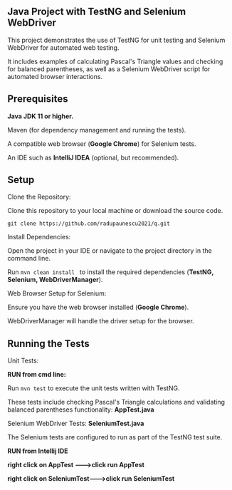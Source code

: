 ## Java Project with TestNG and Selenium WebDriver
This project demonstrates the use of TestNG for unit testing and Selenium WebDriver for automated web testing.

It includes examples of calculating Pascal's Triangle values and checking for balanced parentheses, as well as a Selenium WebDriver script for automated browser interactions.

## Prerequisites
**Java JDK 11 or higher.**

Maven (for dependency management and running the tests).

A compatible web browser (**Google Chrome**) for Selenium tests.

An IDE such as **IntelliJ IDEA** (optional, but recommended).

## Setup
Clone the Repository:

Clone this repository to your local machine or download the source code.

 ``` git clone https://github.com/radupaunescu2021/q.git ```

Install Dependencies:

Open the project in your IDE or navigate to the project directory in the command line.

Run ``` mvn clean install  ``` to install the required dependencies (**TestNG, Selenium, WebDriverManager**).

Web Browser Setup for Selenium:

Ensure you have the web browser installed (**Google Chrome**).

WebDriverManager will handle the driver setup for the browser.

## Running the Tests
Unit Tests:

**RUN from cmd line:**

Run ``` mvn test ``` to execute the unit tests written with TestNG.

These tests include checking Pascal's Triangle calculations and validating balanced parentheses functionality: **AppTest.java**

Selenium WebDriver Tests: **SeleniumTest.java**

The Selenium tests are configured to run as part of the TestNG test suite.


**RUN from Intellij IDE**

**right click on AppTest --->click run AppTest**

**right click on SeleniumTest--->click run SeleniumTest**


